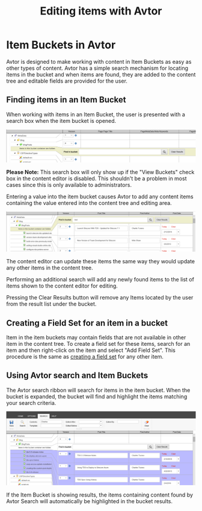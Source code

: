﻿---
title: Editing items with Avtor
layout: AvtorLayout
---

# Item Buckets in Avtor
Avtor is designed to make working with content in Item Buckets as easy as other types of content. Avtor has a simple search mechanism for locating items in the bucket and when items are found, they are added to the content tree and editable fields are provided for the user.

## Finding items in an Item Bucket
When working with items in an Item Bucket, the user is presented with a search box when the item bucket is opened.

![Bucket Search](/Images/Avtor/ItemBuckets_Search.png)

**Please Note:** This search box will only show up if the "View Buckets" check box in the content editor is disabled. This shouldn't be a problem in most cases since this is only available to administrators.

Entering a value into the item bucket causes Avtor to add any content items containing the value entered into the content tree and editing area.

![Bucket Search Results](/Images/Avtor/ItemBuckets_SearchResults.png)

The content editor can update these items the same way they would update any other items in the content tree.

Performing an additional search will add any newly found items to the list of items shown to the content editor for editing.

Pressing the Clear Results button will remove any Items located by the user from the result list under the bucket.

## Creating a Field Set for an item in a bucket
Item in the item buckets may contain fields that are not available in other item in the content tree. To create a field set for these items, search for an item and then right-click on the item and select "Add Field Set". This procedure is the same as [creating a field set](/avtor/fieldsets.html#creating-a-field-set) for any other item.

## Using Avtor search and Item Buckets
The Avtor search ribbon will search for items in the item bucket. When the bucket is expanded, the bucket will find and highlight the items matching your search criteria.

![Ribbon Search Results](/Images/Avtor/ItemBuckets_RibbonSearch.png)

If the Item Bucket is showing results, the items containing content found by Avtor Search will automatically be highlighted in the bucket results.

